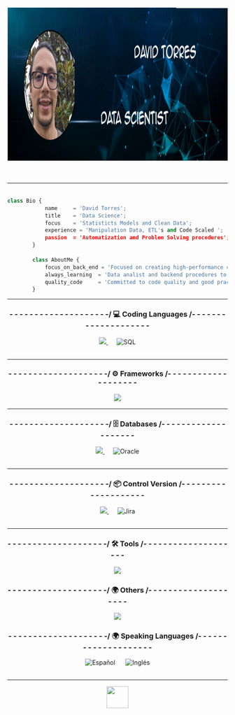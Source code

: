 <div align="center">
	<br>
	<img src="https://github.com/davidrock333/davidrock333/blob/main/Banner%20Profile.png" width="1400" height="350">
	<br>
</div>
<br>
<br>

----


	
```python

class Bio {
		    name     = 'David Torres';
		    title    = 'Data Science';
		    focus    = 'Statisticts Models and Clean Data';
		    experience = 'Manipulation Data, ETL's and Code Scaled ';
		    passion  = 'Automatization and Problem Solving procedures';
		}
						
		class AboutMe {
		    focus_on_back_end = 'Focused on creating high-performance code';
		    always_learning  = 'Data analist and backend procedures to continue development';
		    quality_code     = 'Committed to code quality and good practices';
		}

```


-----
### <div align="center"> - - - - - - - - - - - - - - - - - - - -/ 💻 Coding Languages /- - - - - - - - - - - - - - - - - - - - </div>

<div align="center">
  <a href="https://skillicons.dev">
    <img src="https://skillicons.dev/icons?i=py,ts,java,js" />
</a>
  &nbsp;&nbsp;&nbsp;&nbsp;
  <img alt="SQL" width="60px" src="https://miro.medium.com/v2/resize:fit:787/1*IYEvbY1IRNoXRTuAIWpERQ.png" />

</div>
<br />

-----
### <div align="center"> - - - - - - - - - - - - - - - - - - - -/ ⚙️ Frameworks /- - - - - - - - - - - - - - - - - - - -</div>

<div align="center">
  <a href="https://skillicons.dev">
    <img src="https://skillicons.dev/icons?i=spring,eclipse,anaconda,angular" />
</a>
<br />

-----
### <div align="center">- - - - - - - - - - - - - - - - - - - -/ 🗄️ Databases /- - - - - - - - - - - - - - - - - - - -</div>

<div align="center">
  <a href="https://skillicons.dev">
    <img src="https://skillicons.dev/icons?i=mysql,mongodb,postgres" />
</a>
  &nbsp;&nbsp;&nbsp;&nbsp;
  <img alt="Oracle" width="90px" src="https://cdn4.iconfinder.com/data/icons/flat-brand-logo-2/512/oracle-1024.png" />
</div>
<br />

-----
### <div align="center">- - - - - - - - - - - - - - - - - - - -/ 📦 Control Version /- - - - - - - - - - - - - - - - - - - -</div>

<div align="center">
<a href="https://skillicons.dev">
    <img src="https://skillicons.dev/icons?i=git,kubernetes,docker,github" />
</a>
&nbsp;&nbsp;&nbsp;&nbsp;
<img alt="Jira" width="120px" src="https://img.shields.io/badge/jira-%230A0FFF.svg?style=for-the-badge&logo=jira&logoColor=white" />
</div>
<br />

-----
### <div align="center">- - - - - - - - - - - - - - - - - - - -/ 🛠️ Tools /- - - - - - - - - - - - - - - - - - - -</div>

<div align="center">
<a href="https://skillicons.dev">
    <img src="https://skillicons.dev/icons?i=vscode,postman" />
</a>
<br />

### <div align="center">- - - - - - - - - - - - - - - - - - - -/ 🌍 Others /- - - - - - - - - - - - - - - - - - - -</div>
<div align="center">
<a href="https://skillicons.dev">
    <img src="https://skillicons.dev/icons?i=windows,linux" />
</a>
<br />
	
### <div align="center">- - - - - - - - - - - - - - - - - - - -/ 🌍 Speaking Languages /- - - - - - - - - - - - - - - - - - - -</div>

<div align="center">
  <img alt="Español" width="50px" src="https://upload.wikimedia.org/wikipedia/commons/thumb/9/9a/Flag_of_Spain.svg/32px-Flag_of_Spain.svg.png" />
  &nbsp;&nbsp;&nbsp;&nbsp;
  <img alt="Inglés" width="60px" src="https://upload.wikimedia.org/wikipedia/commons/thumb/a/a4/Flag_of_the_United_States.svg/32px-Flag_of-the-United-States.svg.png" />
</div>
<br />


---------------------------------------------------------------------------------------------------------------------------------------------------------------------------------
<div align="center">
	<a href="https://www.linkedin.com/in/david-torres-amado/">
	    <img src="https://upload.wikimedia.org/wikipedia/commons/thumb/c/ca/LinkedIn_logo_initials.png/640px-LinkedIn_logo_initials.png" width="50" height="50">
	<!-- </a>
</div>

---------------------------------------------------------------------------------------------------------------------------------------------------------------------------------

